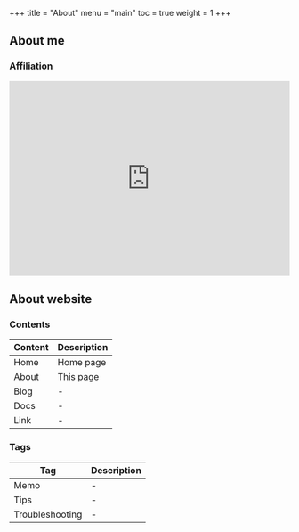 +++
title  = "About"
menu   = "main"
toc    = true
weight = 1
+++

## About me

### Affiliation

<iframe src="https://www.google.com/maps/embed?pb=!1m18!1m12!1m3!1d3262.0909288966122!2d136.96720671556437!3d35.15435296629328!2m3!1f0!2f0!3f0!3m2!1i1024!2i768!4f13.1!3m3!1m2!1s0x60037abaf5a4989d%3A0xba61188169825819!2z44CSNDY0LTA4MTMg5oSb55-l55yM5ZCN5Y-k5bGL5biC5Y2D56iu5Yy65LuB5bqn55S6IOeQhuWtpumDqO-8o-mkqA!5e0!3m2!1sja!2sjp!4v1543682813260" width="100%" height="350" frameborder="0" style="border:0" allowfullscreen></iframe>

## About website

### Contents

| Content | Description |
| --- | --- |
| Home | Home page |
| About | This page |
| Blog | - |
| Docs | - |
| Link | - |

### Tags

| Tag | Description |
| --- | --- |
| Memo | - |
| Tips | - |
| Troubleshooting | - |

